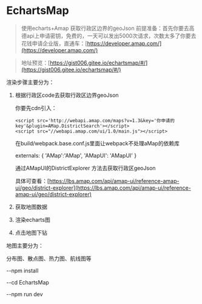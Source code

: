 # EchartsMap

> 使用echarts+Amap 获取行政区边界的geoJson
前提准备：首先你要去高德api上申请密钥，免费的，一天可以发出5000次请求，次数太多了你要去花钱申请企业版，直通车：[https://developer.amap.com/](https://developer.amap.com/)

> 地址预览：[https://gist006.gitee.io/echartsmap/#/](https://gist006.gitee.io/echartsmap/#/)

渲染步骤主要分为：

1. 根据行政区code去获取行政区边界geoJson

   你要先cdn引入：

       <script src='http://webapi.amap.com/maps?v=1.3&key='你申请的key'&plugin=AMap.DistrictSearch'></script>
       <script src="//webapi.amap.com/ui/1.0/main.js"></script>

    在build/webpack.base.conf.js里面让webpack不处理aMap的依赖库

      externals: {
        'AMap':'AMap',
        'AMapUI': 'AMapUI'
      }

    通过AMapUI的DistrictExplorer 方法去获取行政区geoJson

    具体可查看：[https://lbs.amap.com/api/amap-ui/reference-amap-ui/geo/district-explorer](https://lbs.amap.com/api/amap-ui/reference-amap-ui/geo/district-explorer)

1. 获取地图数据

1. 渲染echarts图

1. 点击地图下钻


地图主要分为：

分布图、散点图、热力图、航线图等



--npm install   

--cd EchartsMap

--npm run dev



